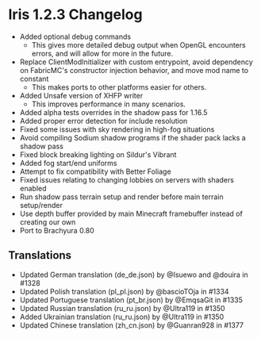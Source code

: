 # Iris 1.2.3 Changelog
    
- Added optional debug commands
    - This gives more detailed debug output when OpenGL encounters errors, and will allow for more in the future.
- Replace ClientModInitializer with custom entrypoint, avoid dependency on FabricMC's constructor injection behavior, and move mod name to constant
    - This makes ports to other platforms easier for others.
- Added Unsafe version of XHFP writer
    - This improves performance in many scenarios.
- Added alpha tests overrides in the shadow pass for 1.16.5
- Added proper error detection for include resolution
- Fixed some issues with sky rendering in high-fog situations
- Avoid compiling Sodium shadow programs if the shader pack lacks a shadow pass
- Fixed block breaking lighting on Sildur's Vibrant
- Added fog start/end uniforms
- Attempt to fix compatibility with Better Foliage
- Fixed issues relating to changing lobbies on servers with shaders enabled
- Run shadow pass terrain setup and render before main terrain setup/render
- Use depth buffer provided by main Minecraft framebuffer instead of creating our own
- Port to Brachyura 0.80

## Translations

- Updated German translation (de_de.json) by @Isuewo and @douira in #1328
- Updated Polish translation (pl_pl.json) by @bascioTOja in #1334
- Updated Portuguese translation (pt_br.json) by @EmqsaGit in #1335
- Updated Russian translation (ru_ru.json) by @Ultra119 in #1350
- Added Ukrainian translation (ru_ru.json) by @Ultra119 in #1350
- Updated Chinese translation (zh_cn.json) by @Guanran928 in #1377
